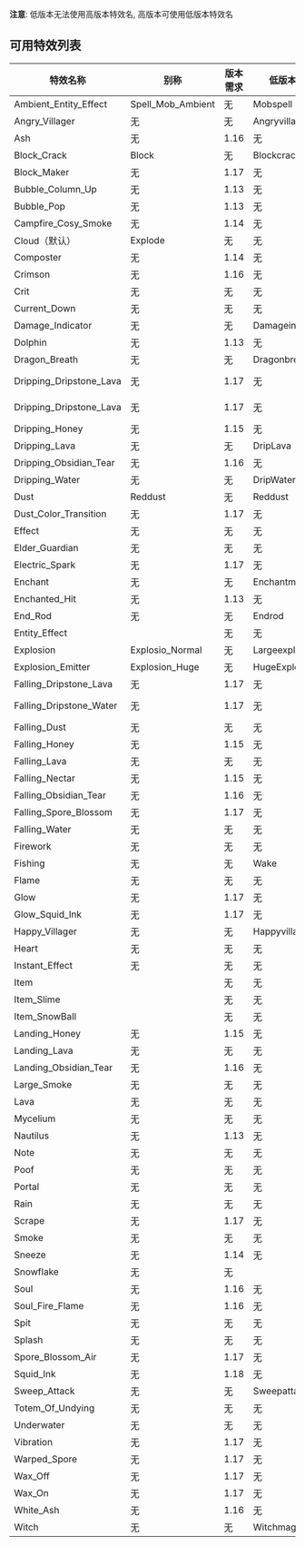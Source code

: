 **注意**: 低版本无法使用高版本特效名, 高版本可使用低版本特效名

可用特效列表
-----------

| 特效名称 | 别称 | 版本需求 | 低版本名称 | 预览图 |
| - | - | - | - | - |
| Ambient_Entity_Effect | Spell_Mob_Ambient | 无 | Mobspell | ![Ambient_Entity_Effect](uploads/34605cb398099ab9d4ec923b2b5b0917/Ambient_Entity_Effect.png) |
| Angry_Villager | 无 | 无 | Angryvillager | ![Angry_Villager](uploads/5fbcd30a0ac3563788e770b88c7f948a/Angry_Villager.png) |
| Ash | 无 | 1.16 | 无 | ![Ash](uploads/473d8c7b9ec2af2a6dbb59dcfc079c37/Ash.png) |
| Block_Crack | Block | 无 | Blockcrack | ![Block_Crack](uploads/351cdbd663091c35bba8a2bf09f83136/Block_Crack.png) |
| Block_Maker | 无 | 1.17 | 无 | ![Block_Maker](uploads/f9087fcb4a20e18a8b93831b705f79c7/Block_Maker.png) |
| Bubble_Column_Up | 无 | 1.13 | 无 | ![Bubble_Column_Up](uploads/466244d0c6b3badfea9b596478c978ba/Bubble_Column_Up.png) |
| Bubble_Pop | 无 | 1.13 | 无 | ![Bubble_Pop](uploads/d1d59873e3880af088e421b25a5f368f/Bubble_Pop.png) |
| Campfire_Cosy_Smoke | 无 | 1.14 | 无 | ![Campfire_Cosy_Smoke](uploads/de5fb2ca5fa8934130b10f07c789cf2c/Campfire_Cosy_Smoke.png) |
| Cloud（默认） | Explode | 无 | 无 | ![Cloud](uploads/5effaa40bdcd2f689e1421ab61225130/Cloud.png) |
| Composter | 无 | 1.14 | 无 | ![Composter](uploads/3be7bed31ca7d4c2cf8ba55ba8482c03/Composter.png) |
| Crimson | 无 | 1.16 | 无 | ![Crimson](uploads/f1ae6841da2dc7c98adf6d50a6864c34/Crimson.png) |
| Crit | 无 | 无 | 无 | ![Crit](uploads/2e5e21dad285d00f44f80d6301bf62f2/Crit.png) |
| Current_Down | 无 | 无 | 无 | ![Current_Down](uploads/842926fbd5cffbc1bdd86f315fd71de9/Current_Down.png) |
| Damage_Indicator | 无 | 无 | Damageindicator | ![Damage_Indicator](uploads/f030a8684d0a4fdc60236576280591e2/Damage_Indicator.png) |
| Dolphin | 无 | 1.13 | 无 | ![Dolphin](uploads/761d14f95edaa7dc4ab8547ab6d6eb04/Dolphin.png) |
| Dragon_Breath | 无 | 无 | Dragonbreath | ![Dragon_Breath](uploads/ad5d8179d666ff1ef0f35772fffee4d0/Dragon_Breath.png) |
| Dripping_Dripstone_Lava | 无 | 1.17 | 无 | ![Dripping_Dripstone_Lava](uploads/17845dd1d1829876b998720142078c88/Dripping_Dripstone_Lava.png) |
| Dripping_Dripstone_Lava | 无 | 1.17 | 无 | ![Dripping_Dripstone_Water](uploads/9cf62095436379c28355fd36fc977ef0/Dripping_Dripstone_Water.png) |
| Dripping_Honey | 无 | 1.15 | 无 | ![Dripping_Honey](uploads/490ea83f4939b9d275b6e418a1561a88/Dripping_Honey.png) |
| Dripping_Lava | 无 | 无 | DripLava | ![Dripping_Lava](uploads/4aa7f68ae6eaa7e6cbe796840b706fb9/Dripping_Lava.png) |
| Dripping_Obsidian_Tear | 无 | 1.16 | 无 | ![Dripping_Obsidian_Tear](uploads/763c9c24a4fd8e5be63afc392ffa5cfe/Dripping_Obsidian_Tear.png) |
| Dripping_Water | 无 | 无 | DripWater | ![Dripping_Water](uploads/f2baf54b4535454c13b4f0df5e7cc7e1/Dripping_Water.png) |
| Dust |  Reddust | 无 | Reddust | ![Dust](uploads/e05e5a865954a67cb2b2756863fa91ff/Dust.png) |
| Dust_Color_Transition | 无 | 1.17 | 无 | ![Dust_Color_Transition](uploads/2ebd9da4d46400dc876db0e27b7c2061/Dust_Color_Transition.png) |
| Effect | 无 | 无 | 无 | ![Effect](uploads/069b72e32a253c484a6bbb68d19a8d6a/Effect.png) |
| Elder_Guardian | 无 | 无 | 无 | ![Elder_Guardian](uploads/a609dad3924347ea2f30009c990d35a5/Elder_Guardian.png) |
| Electric_Spark | 无 | 1.17 | 无 | ![Electric_Spark](uploads/204a6d54e37137a2945228d0c248d3da/Electric_Spark.png) |
| Enchant | 无 | 无 | Enchantmenttable | ![Enchant](uploads/c4fb17eb2e0297729db2f719575e48d5/Enchant.png) |
| Enchanted_Hit | 无 | 1.13 | 无 | ![Enchanted_Hit](uploads/a630a22b0d9570126e68d999ce3283e0/Enchanted_Hit.png) |
| End_Rod | 无 | 无 | Endrod | ![End_Rod](uploads/aa888a729cc6c3c993e5c78c620d5f03/End_Rod.png) |
| Entity_Effect |  | 无 | 无 | ![Entity_Effect](uploads/36ad4e2f56f7c555aacfe34375bdc6a0/Entity_Effect.png) |
| Explosion | Explosio_Normal | 无 | Largeexplode | ![Explosion](uploads/1f03f6bbb4a86b085b270552a0f1705c/Explosion.png) |
| Explosion_Emitter | Explosion_Huge | 无 | HugeExplosion | ![Explosion_Emitter](uploads/d1d9c994bc72ccf264397c63bce93295/Explosion_Emitter.png) |
| Falling_Dripstone_Lava | 无 | 1.17 | 无 | ![Falling_Dripstone_Lava](uploads/83f5d247b84564373f37a852e8781610/Falling_Dripstone_Lava.png) |
| Falling_Dripstone_Water | 无 | 1.17 | 无 | ![Falling_Dripstone_Water](uploads/2577284a136b36a290fb19d7bc42948f/Falling_Dripstone_Water.png) |
| Falling_Dust | 无 | 无 | 无 | ![Falling_Dust](uploads/284983dd51dd45d0d86bb308caa318b5/Falling_Dust.png) |
| Falling_Honey | 无 | 1.15 | 无 | ![Falling_Honey](uploads/9cf9fff2d4b83056221247295c26868e/Falling_Honey.png) |
| Falling_Lava | 无 | 无 | 无 | ![Falling_Lava](uploads/a49e937d4c339ba87177263c703f697b/Falling_Lava.png) |
| Falling_Nectar | 无 | 1.15 | 无 | ![Falling_Nectar](uploads/3fd30d16ebc59d2b373cf71f7a467fa7/Falling_Nectar.png) |
| Falling_Obsidian_Tear | 无 | 1.16 | 无 | ![Falling_Obsidian_Tear](uploads/fa15ea9fe7e8b849487c9282ccff7eb3/Falling_Obsidian_Tear.png) |
| Falling_Spore_Blossom | 无 | 1.17 | 无 | ![Falling_Spore_Blossom](uploads/53637c01537f6de4c5e47d8614402d25/Falling_Spore_Blossom.png) |
| Falling_Water | 无 | 无 | 无 | ![Falling_Water](uploads/91ec4dc7de477e8d105fdb2661cd8d74/Falling_Water.png) |
| Firework | 无 | 无 | 无 | Fireworkspark | ![Firework](uploads/41a4d564207348c9aebc8399cc319739/Firework.png) |
| Fishing | 无 | 无 | Wake | ![Fishing](uploads/bf0f12cbb1a330ecc9c66845183da7eb/Fishing.png) |
| Flame | 无 | 无 | 无 | ![Flame](uploads/59d58455d6ea0e9b634348f3b01ca52f/Flame.png) |
| Glow | 无 | 1.17 | 无 | ![Glow](uploads/48606fb72c854196f360a6d96d84f254/Glow.png) |
| Glow_Squid_Ink | 无 | 1.17 | 无 | ![Glow_Squid_Ink](uploads/fbc8b2f801ad61bbe6c3dffa9a244712/Glow_Squid_Ink.png) |
| Happy_Villager | 无 | 无 | Happyvillager | ![Happy_Villager](uploads/79a685be2672db662edea6bed2645529/Happy_Villager.png) |
| Heart | 无 | 无 | 无 | ![Heart](uploads/1e8306fa110165291d9603a2ccf13291/Heart.png) |
| Instant_Effect | 无 | 无 | 无 | ![Instant_Effect](uploads/b0c64473262c647debd32bde6e62ab48/Instant_Effect.png) |
| Item |  | 无 | 无 | ![Item](uploads/d6ec8535605c2e22ae564f6bc4779eef/Item.png) |
| Item_Slime |  | 无 | 无 | ![Item_Slime](uploads/89a1451b2757d3836dae01126266f641/Item_Slime.png) |
| Item_SnowBall |  | 无 | 无 | ![Item_SnowBall](uploads/74d4e26e6bca8b95c1bc7592ede46845/Item_SnowBall.png) |
| Landing_Honey | 无 | 1.15 | 无 | ![Landing_Honey](uploads/d0522e7d5510858a731e39eb9c1c21ce/Landing_Honey.png) |
| Landing_Lava | 无 | 无 | 无 | ![Landing_Lava](uploads/3c3db24a89a9037763db92395ece8687/Landing_Lava.png) |
| Landing_Obsidian_Tear | 无 | 1.16 | 无 | ![Landing_Obsidian_Tear](uploads/d635a8dbc6e7acdd8177b7352edd2d6e/Landing_Obsidian_Tear.png) |
| Large_Smoke | 无 | 无 | 无 | ![Large_Smoke](uploads/48e38023147e34dab99befa81f9670b0/Large_Smoke.png) |
| Lava | 无 | 无 | 无 | ![Lava](uploads/6a7627b677434151f5bfab2a6581f3e5/Lava.png) |
| Mycelium | 无 | 无 | 无 | ![Mycelium](uploads/3d447b6eca420975d4f6c47e6c743dbb/Mycelium.png) |
| Nautilus | 无 | 1.13 | 无 | ![Nautilus](uploads/4467ef8eb80aa08230887d6c575731dc/Nautilus.png) |
| Note | 无 | 无 | 无 | ![Note](uploads/b9b3599c580865b639f35c755fc44176/Note.png) |
| Poof | 无 | 无 | 无 | ![Poof](uploads/21f96bcaf00429d538f01d2af67facfb/Poof.png) |
| Portal | 无 | 无 | 无 | ![Portal](uploads/6835d7fea7ae0800878d6399f0715301/Portal.png) |
| Rain | 无 | 无 | 无 | ![Rain](uploads/7b8f5a13dfa51d94cc4331cb97efff4d/Rain.png) |
| Scrape | 无 | 1.17 | 无 | ![Scrape](uploads/6012cc5f7e6c8c4145ed921716dfb89e/Scrape.png) |
| Smoke | 无 | 无 | 无 | ![Smoke](uploads/dc274884f243efb55ff2afc3509ab79d/Smoke.png) |
| Sneeze | 无 | 1.14 | 无 | ![Sneeze](uploads/028b43815cf06aae1d5cb9d6ee621ad3/Sneeze.png) |
| Snowflake | 无 | 无 |  | ![Snowflake](uploads/6795820d891a3960dfd19f4d4593c66a/Snowflake.png) |
| Soul | 无 | 1.16 | 无 | ![Soul](uploads/5885ee65e09fdc694044a00e4605901a/Soul.png) |
| Soul_Fire_Flame | 无 | 1.16 | 无 | ![Soul_Fire_Flame](uploads/41443757daf31921099c614da78eb7fd/Soul_Fire_Flame.png) |
| Spit | 无 | 无 | 无 | ![Spit](uploads/42658e9b20eb408cc2464b490845cbc4/Spit.png) |
| Splash | 无 | 无 | 无 | ![Splash](uploads/9c717a4d26b4f228c92e4fa7caee1829/Splash.png) |
| Spore_Blossom_Air | 无 | 1.17 | 无 | ![Spore_Blossom_Air](uploads/86a21e1d8f8e603ca5486febfbb8a29f/Spore_Blossom_Air.png) |
| Squid_Ink | 无 | 1.18 | 无 | ![Squid_Ink](uploads/ea67bc577e08104a2ced4acbe3ea1835/Squid_Ink.png) |
| Sweep_Attack | 无 | 无 | Sweepattack | ![Sweep_Attack](uploads/3230377bf3308ec42eaf8b777dd54e36/Sweep_Attack.png) |
| Totem_Of_Undying | 无 | 无 | 无 | ![Totem_Of_Undying](uploads/e7ba39668024f1627b5747c48424a7c0/Totem_Of_Undying.png) |
| Underwater | 无 | 无 | 无 | ![Underwater](uploads/0d618cb15e5559c43571fa63d3c1a520/Underwater.png) |
| Vibration | 无 | 1.17 | 无 | ![Vibration](uploads/4a61b360f3b972d9f867daf8563ec392/Vibration.png) |
| Warped_Spore | 无 | 1.17 | 无 | ![Warped_Spore](uploads/b7fd82e821c2525668616aa8dab0a06b/Warped_Spore.png) |
| Wax_Off | 无 | 1.17 | 无 | ![Wax_Off](uploads/9b2fe611875788f47183a2d5796b2c32/Wax_Off.png) |
| Wax_On | 无 | 1.17 | 无 | ![Wax_On](uploads/3276e668e58fdff5dc58cbbbaaca507e/Wax_On.png) |
| White_Ash | 无 | 1.16 | 无 | ![White_Ash](uploads/b96cd5e1983dc24ec9050a759434416d/White_Ash.png) |
| Witch | 无 | 无 | Witchmagic | ![Witch](uploads/8d0680962cff59bdee3bfbe02f39c483/Witch.png) |

